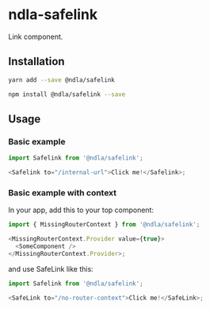 # ndla-safelink

Link component.

## Installation

```sh
yarn add --save @ndla/safelink
```

```sh
npm install @ndla/safelink --save
```

## Usage

### Basic example

```js
import Safelink from '@ndla/safelink';

<Safelink to="/internal-url">Click me!</Safelink>;
```

### Basic example with context

In your app, add this to your top component:

```js
import { MissingRouterContext } from '@ndla/safelink';

<MissingRouterContext.Provider value={true}>
  <SomeComponent />
</MissingRouterContext.Provider>;
```

and use SafeLink like this:

```js
import Safelink from '@ndla/safelink';

<SafeLink to="/no-router-context">Click me!</SafeLink>;
```
